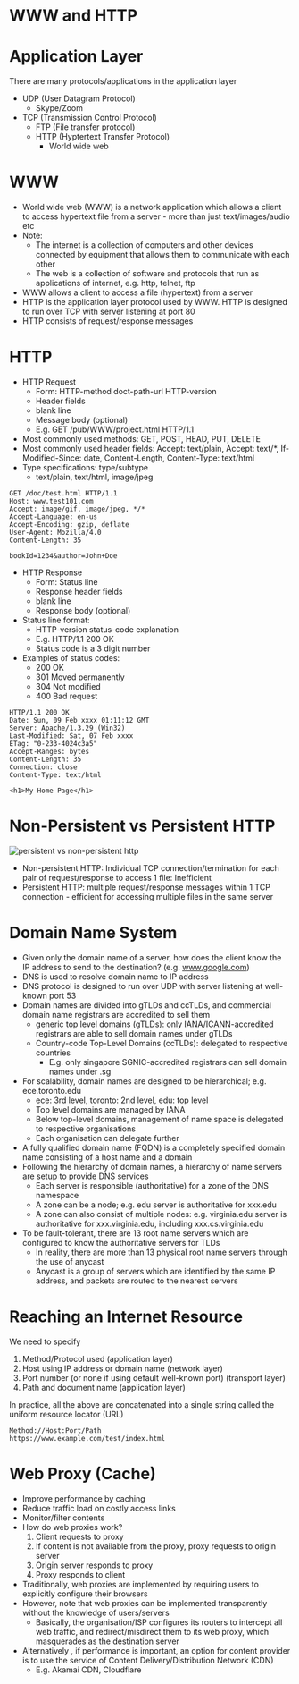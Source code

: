 # WWW and HTTP

# Application Layer

There are many protocols/applications in the application layer

- UDP (User Datagram Protocol)
  - Skype/Zoom
- TCP (Transmission Control Protocol)
  - FTP (File transfer protocol)
  - HTTP (Hyptertext Transfer Protocol)
    - World wide web

# WWW

- World wide web (WWW) is a network application which allows a client to access hypertext file from a server - more than just text/images/audio etc
- Note:
  - The internet is a collection of computers and other devices connected by equipment that allows them to communicate with each other
  - The web is a collection of software and protocols that run as applications of internet, e.g. http, telnet, ftp
- WWW allows a client to access a file (hypertext) from a server
- HTTP is the application layer protocol used by WWW. HTTP is designed to run over TCP with server listening at port 80
- HTTP consists of request/response messages

# HTTP

- HTTP Request
  - Form: HTTP-method doct-path-url HTTP-version
  - Header fields
  - blank line
  - Message body (optional)
  - E.g. GET /pub/WWW/project.html HTTP/1.1
- Most commonly used methods: GET, POST, HEAD, PUT, DELETE
- Most commonly used header fields: Accept: text/plain, Accept: text/\*, If-Modified-Since: date, Content-Length, Content-Type: text/html
- Type specifications: type/subtype
  - text/plain, text/html, image/jpeg

```
GET /doc/test.html HTTP/1.1
Host: www.test101.com
Accept: image/gif, image/jpeg, */*
Accept-Language: en-us
Accept-Encoding: gzip, deflate
User-Agent: Mozilla/4.0
Content-Length: 35

bookId=1234&author=John+Doe
```

- HTTP Response
  - Form: Status line
  - Response header fields
  - blank line
  - Response body (optional)
- Status line format:
  - HTTP-version status-code explanation
  - E.g. HTTP/1.1 200 OK
  - Status code is a 3 digit number
- Examples of status codes:
  - 200 OK
  - 301 Moved permanently
  - 304 Not modified
  - 400 Bad request

```
HTTP/1.1 200 OK
Date: Sun, 09 Feb xxxx 01:11:12 GMT
Server: Apache/1.3.29 (Win32)
Last-Modified: Sat, 07 Feb xxxx
ETag: "0-233-4024c3a5"
Accept-Ranges: bytes
Content-Length: 35
Connection: close
Content-Type: text/html

<h1>My Home Page</h1>
```

# Non-Persistent vs Persistent HTTP

![persistent vs non-persistent http](https://upload.wikimedia.org/wikipedia/commons/thumb/d/d5/HTTP_persistent_connection.svg/600px-HTTP_persistent_connection.svg.png)

- Non-persistent HTTP: Individual TCP connection/termination for each pair of request/response to access 1 file: Inefficient
- Persistent HTTP: multiple request/response messages within 1 TCP connection - efficient for accessing multiple files in the same server

# Domain Name System

- Given only the domain name of a server, how does the client know the IP address to send to the destination? (e.g. www.google.com)
- DNS is used to resolve domain name to IP address
- DNS protocol is designed to run over UDP with server listening at well-known port 53
- Domain names are divided into gTLDs and ccTLDs, and commercial domain name registrars are accredited to sell them
  - generic top level domains (gTLDs): only IANA/ICANN-accredited registrars are able to sell domain names under gTLDs
  - Country-code Top-Level Domains (ccTLDs): delegated to respective countries
    - E.g. only singapore SGNIC-accredited registrars can sell domain names under .sg
- For scalability, domain names are designed to be hierarchical; e.g. ece.toronto.edu
  - ece: 3rd level, toronto: 2nd level, edu: top level
  - Top level domains are managed by IANA
  - Below top-level domains, management of name space is delegated to respective organisations
  - Each organisation can delegate further
- A fully qualified domain name (FQDN) is a completely specified domain name consisting of a host name and a domain
- Following the hierarchy of domain names, a hierarchy of name servers are setup to provide DNS services
  - Each server is responsible (authoritative) for a zone of the DNS namespace
  - A zone can be a node; e.g. edu server is authoritative for xxx.edu
  - A zone can also consist of multiple nodes: e.g. virginia.edu server is authoritative for xxx.virginia.edu, including xxx.cs.virginia.edu
- To be fault-tolerant, there are 13 root name servers which are configured to know the authoritative servers for TLDs
  - In reality, there are more than 13 physical root name servers through the use of anycast
  - Anycast is a group of servers which are identified by the same IP address, and packets are routed to the nearest servers

# Reaching an Internet Resource

We need to specify

1. Method/Protocol used (application layer)
2. Host using IP address or domain name (network layer)
3. Port number (or none if using default well-known port) (transport layer)
4. Path and document name (application layer)

In practice, all the above are concatenated into a single string called the uniform resource locator (URL)

```
Method://Host:Port/Path
https://www.example.com/test/index.html
```

# Web Proxy (Cache)

- Improve performance by caching
- Reduce traffic load on costly access links
- Monitor/filter contents
- How do web proxies work?
  1. Client requests to proxy
  2. If content is not available from the proxy, proxy requests to origin server
  3. Origin server responds to proxy
  4. Proxy responds to client
- Traditionally, web proxies are implemented by requiring users to explicitly configure their browsers
- However, note that web proxies can be implemented transparently without the knowledge of users/servers
  - Basically, the organisation/ISP configures its routers to intercept all web traffic, and redirect/misdirect them to its web proxy, which masquerades as the destination server
- Alternatively , if performance is important, an option for content provider is to use the service of Content Delivery/Distribution Network (CDN)
  - E.g. Akamai CDN, Cloudflare
